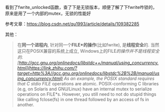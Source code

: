 看到了fwrite_unlocked函数，查了下是无锁版本，顺便了解了下fwrite咋锁的，原来是用了一个内部的mutex，无锁的性能好

参考文章：https://blog.csdn.net/qu1993/article/details/109382285

其他：

> 在**同一个进程内**, 针对同一个**FILE\***的**操作**(比如fwrite), 是**线程安全**的. 当然这只在POSIX兼容的系统上成立, Windows上的FILE*的操作并不是线程安全的.[http://gcc.gnu.org/onlinedocs/libstdc++/manual/using_concurrency.html](https://link.zhihu.com/?target=http%3A//gcc.gnu.org/onlinedocs/libstdc%2B%2B/manual/using_concurrency.html)
> As an example, the POSIX standard requires that C stdio FILE* operations are atomic. POSIX-conforming C libraries (e.g, on Solaris and GNU/Linux) have an internal mutex to serialize operations on FILE*s. However, you still need to not do stupid things like calling fclose(fs) in one thread followed by an access of fs in another.